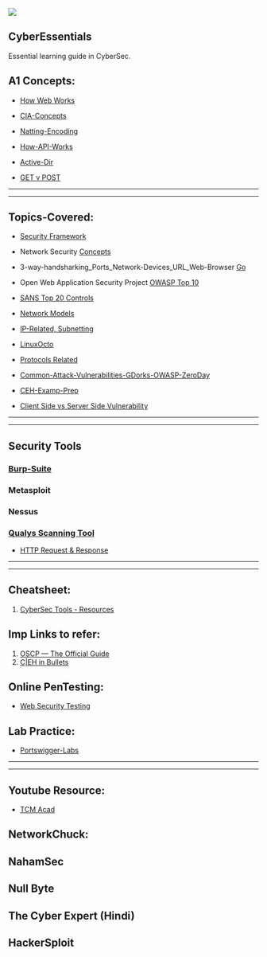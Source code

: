 ![](https://img.shields.io/badge/Cyber-Essentials-yellow)

## CyberEssentials
Essential learning guide in CyberSec.

## A1 Concepts:
- [How Web Works](https://github.com/IOxCyber/CyberDev-Concepts/blob/c6f19c7913d36b4c4dbaffff7063b5ffeafc632d/CyDev-Concepts/HowWebWorks.md)
- [CIA-Concepts](https://github.com/IOxCyber/CyberEssentials/blob/760254ce86423ddf02f7dbb90558029551a462f8/Basic-GRC-Concepts/Security_Frameworks/CIA-TriadsAND-Vul-Risk-Threat.md)

- [Natting-Encoding](https://github.com/IOxCyber/CyberDev-Concepts/blob/722f77c88e97405d575df855e906616547084037/CyberBuzzWords/Encoding-Nat.md)
- [How-API-Works](https://github.com/IOxCyber/CyberDev-Concepts/blob/0f403151b663dfbb5be96cc39b4ba3b726df94b8/CyDev-Concepts/WhatsAPI.md)

- [Active-Dir](https://github.com/IOxCyber/CyberDev-Concepts/blob/326f5230969ded3fe46500801522629732f26c36/CyberBuzzWords/AD-ActiveDirectory.md)
- [GET v POST](https://github.com/IOxCyber/CyberDev-Concepts/blob/57f89d8ca18e5659ab0e3c1cdd2d0f07967d1d18/CyDev-Concepts/GET-vs-POST.md)

---
---

## Topics-Covered:
- [Security Framework](https://github.com/IOxCyber/CyberEssentials/tree/06fc9cbbb9153e9e92f1aeaf9291a57ef769be39/Basic-GRC-Concepts/Security_Frameworks)
- Network Security [Concepts](https://github.com/IOxCyber/CyberEssentials/tree/06fc9cbbb9153e9e92f1aeaf9291a57ef769be39/Network-Security)

- 3-way-handsharking_Ports_Network-Devices_URL_Web-Browser [Go](https://github.com/IOxCyber/CyberEssentials/tree/2874abf95537d140947afc42895ae35e8048be24/Network_101/Network-Concepts_101)
- Open Web Application Security Project [OWASP Top 10](https://github.com/IOxCyber/CyberEssentials/tree/de7f7dcdf706fd979c3d0fe3fa56c871671cf22d/Security-Insights/Common%20Knowledge/WEB-Vulnerabilities)
- [SANS Top 20 Controls](https://github.com/IOxCyber/CyberEssentials/blob/f7b96dabc8398114fc447090c9591b0a9169af6c/Basic-GRC-Concepts/Security_Frameworks/SANS-Top-20.md)

- [Network Models](https://github.com/IOxCyber/CyberEssentials/tree/06fc9cbbb9153e9e92f1aeaf9291a57ef769be39/Network_101/Logical-Network-Models)
- [IP-Related, Subnetting](https://github.com/IOxCyber/CyberEssentials/tree/06fc9cbbb9153e9e92f1aeaf9291a57ef769be39/Network_101/IP-and-Subnetting-related)

- [LinuxOcto](https://github.com/IOxCyber/Linux-octo/blob/891906ecf3bb0899e3d25eccba4934de7037663a/RH124/Describe-Networking-Concepts11.md#chapter-11-describe-networking-concepts)
- [Protocols Related](https://github.com/IOxCyber/CyberEssentials/tree/06fc9cbbb9153e9e92f1aeaf9291a57ef769be39/Network_101/Protocols-Related)

- [Common-Attack-Vulnerabilities-GDorks-OWASP-ZeroDay](https://github.com/IOxCyber/CyberEssentials/tree/c2aeae8445e1818c8d13e33d6c17071cf9125cc2/Security-Insights/Common%20Knowledge)
- [CEH-Examp-Prep](https://github.com/IOxCyber/CyberEssentials/tree/c2aeae8445e1818c8d13e33d6c17071cf9125cc2/Security-Insights/CEH-Exam-Prep)

- [Client Side vs Server Side Vulnerability](https://github.com/IOxCyber/CyberEssentials/blob/883ed2a05d91f1b39da612561e56d2570a7a6d90/Security-Insights/Common%20Knowledge/WEB-Vulnerabilities/Server-AND-Client_Side_Vuln.md)

---
---

## Security Tools
### [Burp-Suite](https://github.com/IOxCyber/CyberEssentials/tree/c2aeae8445e1818c8d13e33d6c17071cf9125cc2/Security-Tools)
### Metasploit
### Nessus 
### [Qualys Scanning Tool](https://github.com/IOxCyber/CyberEssentials/tree/1ac1fa3626cf3116a3f30a42b6a9bd2089029143/Security-Tools/Qualys)
- [HTTP Request & Response](https://github.com/IOxCyber/CyberEssentials/blob/d20fe0b4cc589f2548511e83a07112ecfa89a05e/Network_101/Protocols-Related/HTTP-in-Depth.md)

---
---

## Cheatsheet:
1. [CyberSec Tools - Resources](https://github.com/The-Art-of-Hacking/h4cker/tree/master/cheat_sheets)

## Imp Links to refer:
1. [OSCP — The Official Guide](https://n3nu.medium.com/oscp-the-official-guide-c461f5e025bb)
2. [C|EH in Bullets](https://github.com/undergroundwires/CEH-in-bullet-points)

## Online PenTesting:
- [Web Security Testing](https://portswigger.net/)

## Lab Practice:
- [Portswigger-Labs](https://github.com/IOxCyber/CyberEssentials/tree/57fee952ca47d336163957db540d7fde46bb0830/Security-Tools/Burp_Suite/PortSwigger-WebSecAcad/Web_Vuln-Insights)


---
---

## Youtube Resource:
- [TCM Acad](https://www.youtube.com/watch?v=fNzpcB7ODxQ&list=PLLKT__MCUeixqHJ1TRqrHsEd6_EdEvo47)

## NetworkChuck:

## NahamSec

## Null Byte

## The Cyber Expert (Hindi)

## HackerSploit

